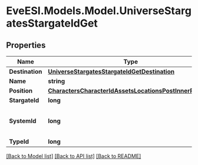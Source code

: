 # EveESI.Models.Model.UniverseStargatesStargateIdGet

## Properties

Name | Type | Description | Notes
------------ | ------------- | ------------- | -------------
**Destination** | [**UniverseStargatesStargateIdGetDestination**](UniverseStargatesStargateIdGetDestination.md) |  | 
**Name** | **string** |  | 
**Position** | [**CharactersCharacterIdAssetsLocationsPostInnerPosition**](CharactersCharacterIdAssetsLocationsPostInnerPosition.md) |  | 
**StargateId** | **long** |  | 
**SystemId** | **long** | The solar system this stargate is in | 
**TypeId** | **long** |  | 

[[Back to Model list]](../README.md#documentation-for-models) [[Back to API list]](../README.md#documentation-for-api-endpoints) [[Back to README]](../README.md)

